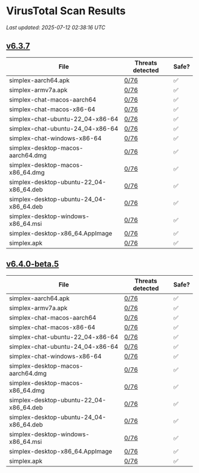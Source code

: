 # VirusTotal Scan Results
_Last updated: 2025-07-12 02:38:16 UTC_

## [v6.3.7](https://github.com/simplex-chat/simplex-chat/releases/tag/v6.3.7)
| File | Threats detected | Safe? |
| ---- | ---------------- | ----- |
| simplex-aarch64.apk | [0/76](https://www.virustotal.com/gui/file/f0d273c379b86fba48a4e60b32158b62d0c6faae1809346ed8a6b9a72d28bfaf) | ✅ |
| simplex-armv7a.apk | [0/76](https://www.virustotal.com/gui/file/dee6380e34d8cecde9ff9d22e79c6a449391fab3e2e13e8c0a53c764c09f0338) | ✅ |
| simplex-chat-macos-aarch64 | [0/76](https://www.virustotal.com/gui/file/5c7fd9369b9ddd1ccdb2bd2634e89ac38a8c4c99183122ce9a481673d82616da) | ✅ |
| simplex-chat-macos-x86-64 | [0/76](https://www.virustotal.com/gui/file/c4e8ac93d1fff6bee889c208d56f9b8d491ef2b00a3d9189e66d8ed622525ec4) | ✅ |
| simplex-chat-ubuntu-22_04-x86-64 | [0/76](https://www.virustotal.com/gui/file/11dce922a17ec321394193ca34505c68cb768f95794069b30f8715e23029723e) | ✅ |
| simplex-chat-ubuntu-24_04-x86-64 | [0/76](https://www.virustotal.com/gui/file/811c908722bbc00b6baf9224e163ba58e969c5c434b66b26fd0af8023dbd2401) | ✅ |
| simplex-chat-windows-x86-64 | [0/76](https://www.virustotal.com/gui/file/3fa0bb7df06b032001a7040beb7aa07d773fb35747f9322555a4302549c9d21e) | ✅ |
| simplex-desktop-macos-aarch64.dmg | [0/76](https://www.virustotal.com/gui/file/c34c3532650a53b4821c86548789303fd86992ad5d2fd573dcb0a8dce9539fa0) | ✅ |
| simplex-desktop-macos-x86_64.dmg | [0/76](https://www.virustotal.com/gui/file/5cee1b63c227de30569c392d3fa88b02b608fb182b8c61539a1ff465d6510c81) | ✅ |
| simplex-desktop-ubuntu-22_04-x86_64.deb | [0/76](https://www.virustotal.com/gui/file/ff2271944ccdf3cee22aaae808f020f3ac921a98a6c2bb71484b954fa46c19aa) | ✅ |
| simplex-desktop-ubuntu-24_04-x86_64.deb | [0/76](https://www.virustotal.com/gui/file/5868bbd5081a0e1a7ea2e1a038ec111cf3f9fea57f38c76cfab32fc7f35800df) | ✅ |
| simplex-desktop-windows-x86_64.msi | [0/76](https://www.virustotal.com/gui/file/31e8faca94a80ef3efca18960ccdbea243635323834df620850770f5facb9c0b) | ✅ |
| simplex-desktop-x86_64.AppImage | [0/76](https://www.virustotal.com/gui/file/3ec5124ace874d5de019b747fa13e27d9d8093a8f5bcd4801eca9a2f953595b6) | ✅ |
| simplex.apk | [0/76](https://www.virustotal.com/gui/file/f0d273c379b86fba48a4e60b32158b62d0c6faae1809346ed8a6b9a72d28bfaf) | ✅ |

## [v6.4.0-beta.5](https://github.com/simplex-chat/simplex-chat/releases/tag/v6.4.0-beta.5)
| File | Threats detected | Safe? |
| ---- | ---------------- | ----- |
| simplex-aarch64.apk | [0/76](https://www.virustotal.com/gui/file/ffb029b2aa80c44c5e7a47865760a6b84c8ce725b99e0f26971f97365aa9bbb5) | ✅ |
| simplex-armv7a.apk | [0/76](https://www.virustotal.com/gui/file/6954bd29303333ca75266e2f466bf063597faef2650e824a6721e642cd5df283) | ✅ |
| simplex-chat-macos-aarch64 | [0/76](https://www.virustotal.com/gui/file/29993122808ae8b502bc89fa6eb7f740cd073f82632418ad4b2d8d9f618a8de0) | ✅ |
| simplex-chat-macos-x86-64 | [0/76](https://www.virustotal.com/gui/file/376b9e89c6757d608ba40d6027af8524a0691cd675f7191071a17a226562abff) | ✅ |
| simplex-chat-ubuntu-22_04-x86-64 | [0/76](https://www.virustotal.com/gui/file/bb57b280be7401339b735f790234fa67c50462b79d38a38eeffb6a59bcc2e0ad) | ✅ |
| simplex-chat-ubuntu-24_04-x86-64 | [0/76](https://www.virustotal.com/gui/file/361f62f3261b29b517d66f3c8dd313f5c08ccb4ef6363ba9fcf92d53a899e1f0) | ✅ |
| simplex-chat-windows-x86-64 | [0/76](https://www.virustotal.com/gui/file/8b777936ca5946fd8f2c30a0549a4c75ca11c3470abaa0ed6d529698633bfc4d) | ✅ |
| simplex-desktop-macos-aarch64.dmg | [0/76](https://www.virustotal.com/gui/file/867ac418ba38f67d5710f57e7e7e597276da9f7a61a445be6459d17710a68961) | ✅ |
| simplex-desktop-macos-x86_64.dmg | [0/76](https://www.virustotal.com/gui/file/a22167260d43313346b3773a132643f23e81492dbdec988cc281b91b6a200cff) | ✅ |
| simplex-desktop-ubuntu-22_04-x86_64.deb | [0/76](https://www.virustotal.com/gui/file/0bb9cfd0d1a7b5dc0c4dcdf7e1d5b5a5943bde863d8a3c4f2f18dffd48fb78fb) | ✅ |
| simplex-desktop-ubuntu-24_04-x86_64.deb | [0/76](https://www.virustotal.com/gui/file/721823640db30e2613ea4547f9501c698b8aadbd507988931d096dadf8cac46a) | ✅ |
| simplex-desktop-windows-x86_64.msi | [0/76](https://www.virustotal.com/gui/file/a341b366b3f78a997d3b490af44ba7f021ab627ff1dab9b85e359e3fa1b09e39) | ✅ |
| simplex-desktop-x86_64.AppImage | [0/76](https://www.virustotal.com/gui/file/d55eef6b3da37f16698744bb416e0b7678e19bacd837049cceefcad416fb21c4) | ✅ |
| simplex.apk | [0/76](https://www.virustotal.com/gui/file/ffb029b2aa80c44c5e7a47865760a6b84c8ce725b99e0f26971f97365aa9bbb5) | ✅ |
